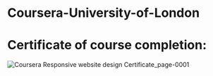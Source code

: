 # Coursera-University-of-London
# Certificate of course completion:

![Coursera Responsive website design Certificate_page-0001](https://user-images.githubusercontent.com/105184379/175817285-89816973-0d6b-4c48-941f-de04113c750e.jpg)
